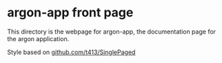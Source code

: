 # argon-app front page

This directory is the webpage for argon-app, the documentation page for the argon application.

Style based on [github.com/t413/SinglePaged](https://github.com/t413/SinglePaged)
